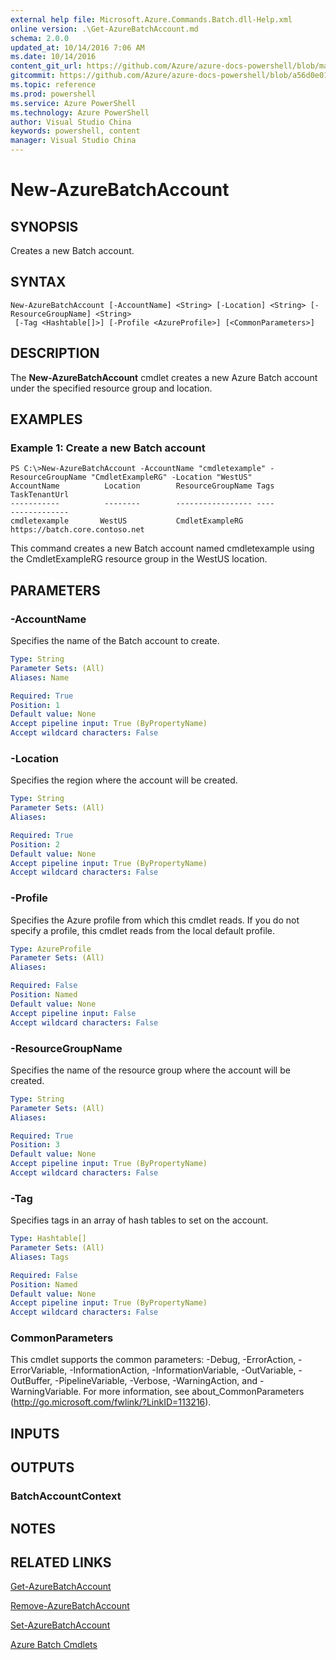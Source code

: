 ```yaml
---
external help file: Microsoft.Azure.Commands.Batch.dll-Help.xml
online version: .\Get-AzureBatchAccount.md
schema: 2.0.0
updated_at: 10/14/2016 7:06 AM
ms.date: 10/14/2016
content_git_url: https://github.com/Azure/azure-docs-powershell/blob/master/azureps-cmdlets-docs/ResourceManager/AzureRM.Batch/v0.9.8/CmdletMDs/New-AzureBatchAccount.md
gitcommit: https://github.com/Azure/azure-docs-powershell/blob/a56d0e01e65c2c33aa2af13dd29addc94ead6e88/azureps-cmdlets-docs/ResourceManager/AzureRM.Batch/v0.9.8/CmdletMDs/New-AzureBatchAccount.md
ms.topic: reference
ms.prod: powershell
ms.service: Azure PowerShell
ms.technology: Azure PowerShell
author: Visual Studio China
keywords: powershell, content
manager: Visual Studio China
---
```


# New-AzureBatchAccount

## SYNOPSIS
Creates a new Batch account.

## SYNTAX

```
New-AzureBatchAccount [-AccountName] <String> [-Location] <String> [-ResourceGroupName] <String>
 [-Tag <Hashtable[]>] [-Profile <AzureProfile>] [<CommonParameters>]
```

## DESCRIPTION
The **New-AzureBatchAccount** cmdlet creates a new Azure Batch account under the specified resource group and location.

## EXAMPLES

### Example 1: Create a new Batch account
```
PS C:\>New-AzureBatchAccount -AccountName "cmdletexample" -ResourceGroupName "CmdletExampleRG" -Location "WestUS"
AccountName          Location        ResourceGroupName Tags               TaskTenantUrl
-----------          --------        ----------------- ----               -------------
cmdletexample       WestUS           CmdletExampleRG                      https://batch.core.contoso.net
```

This command creates a new Batch account named cmdletexample using the CmdletExampleRG resource group in the WestUS location.

## PARAMETERS

### -AccountName
Specifies the name of the Batch account to create.

```yaml
Type: String
Parameter Sets: (All)
Aliases: Name

Required: True
Position: 1
Default value: None
Accept pipeline input: True (ByPropertyName)
Accept wildcard characters: False
```

### -Location
Specifies the region where the account will be created.

```yaml
Type: String
Parameter Sets: (All)
Aliases: 

Required: True
Position: 2
Default value: None
Accept pipeline input: True (ByPropertyName)
Accept wildcard characters: False
```

### -Profile
Specifies the Azure profile from which this cmdlet reads.
If you do not specify a profile, this cmdlet reads from the local default profile.

```yaml
Type: AzureProfile
Parameter Sets: (All)
Aliases: 

Required: False
Position: Named
Default value: None
Accept pipeline input: False
Accept wildcard characters: False
```

### -ResourceGroupName
Specifies the name of the resource group where the account will be created.

```yaml
Type: String
Parameter Sets: (All)
Aliases: 

Required: True
Position: 3
Default value: None
Accept pipeline input: True (ByPropertyName)
Accept wildcard characters: False
```

### -Tag
Specifies tags in an array of hash tables to set on the account.

```yaml
Type: Hashtable[]
Parameter Sets: (All)
Aliases: Tags

Required: False
Position: Named
Default value: None
Accept pipeline input: True (ByPropertyName)
Accept wildcard characters: False
```

### CommonParameters
This cmdlet supports the common parameters: -Debug, -ErrorAction, -ErrorVariable, -InformationAction, -InformationVariable, -OutVariable, -OutBuffer, -PipelineVariable, -Verbose, -WarningAction, and -WarningVariable. For more information, see about_CommonParameters (http://go.microsoft.com/fwlink/?LinkID=113216).

## INPUTS

## OUTPUTS

### BatchAccountContext

## NOTES

## RELATED LINKS

[Get-AzureBatchAccount](.\Get-AzureBatchAccount.md)

[Remove-AzureBatchAccount](.\Remove-AzureBatchAccount.md)

[Set-AzureBatchAccount](.\Set-AzureBatchAccount.md)

[Azure Batch Cmdlets](.\AzureRM.Batch.md)

